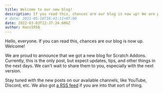 ```yaml
---
title: Welcome to our new blog!
description: If you read this, chances are our blog is now up! We are proud to annouce that we got a new blog for Scratch Addons
# date: 2021-05-18T16:41:11+07:00
date: 2022-03-03T12:37:24.606Z
author: Hans5958
---
```


Hello, everyone. If you can read this, chances are our blog is now up. Welcome!

We are proud to announce that we got a new blog for Scratch Addons. Currently, this is the only post, but expect updates, tips, and other things in the next days. We can't wait to share them to you, especially with the next version.

Stay tuned with the new posts on our available channels, like YouTube, Discord, etc. We also got [a RSS feed](https://scratchaddons.com/blog/index.xml) if you are  into that sort of thing.